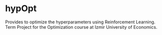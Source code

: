# hypOpt
Provides to optimize the hyperparameters using Reinforcement Learning. Term Project for the Optimization course  at Izmir University of Economics.
